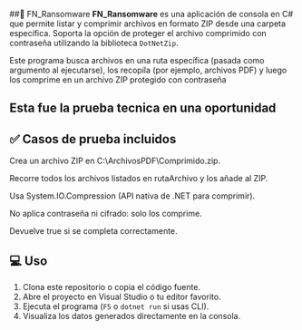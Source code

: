 ##📁 FN_Ransomware
**FN_Ransomware** es una aplicación de consola en C# que permite listar y comprimir archivos en formato ZIP desde una carpeta específica. 
Soporta la opción de proteger el archivo comprimido con contraseña utilizando la biblioteca `DotNetZip`.

Este programa busca archivos en una ruta específica (pasada como argumento al ejecutarse), los recopila (por ejemplo, archivos PDF) 
y luego los comprime en un archivo ZIP protegido con contraseña

Esta fue la prueba tecnica en una oportunidad
---


## ✅ Casos de prueba incluidos

Crea un archivo ZIP en C:\ArchivosPDF\Comprimido.zip.

Recorre todos los archivos listados en rutaArchivo y los añade al ZIP.

Usa System.IO.Compression (API nativa de .NET para comprimir).

No aplica contraseña ni cifrado: solo los comprime.

Devuelve true si se completa correctamente.
## 💻 Uso

1. Clona este repositorio o copia el código fuente.
2. Abre el proyecto en Visual Studio o tu editor favorito.
3. Ejecuta el programa (`F5` o `dotnet run` si usas CLI).
4. Visualiza los datos generados directamente en la consola.

 
